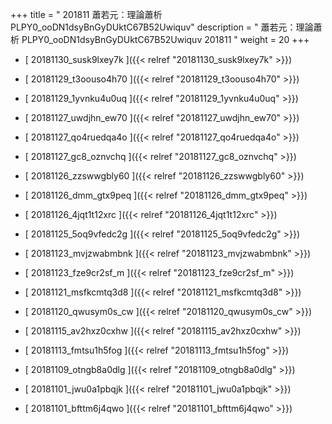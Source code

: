 +++
title = " 201811 蕭若元：理論蕭析 PLPY0_ooDN1dsyBnGyDUktC67B52Uwiquv"
description = "  蕭若元：理論蕭析 PLPY0_ooDN1dsyBnGyDUktC67B52Uwiquv 201811 "
weight = 20
+++



* [ 20181130_susk9lxey7k ]({{< relref "20181130_susk9lxey7k" >}})


* [ 20181129_t3oouso4h70 ]({{< relref "20181129_t3oouso4h70" >}})


* [ 20181129_1yvnku4u0uq ]({{< relref "20181129_1yvnku4u0uq" >}})


* [ 20181127_uwdjhn_ew70 ]({{< relref "20181127_uwdjhn_ew70" >}})


* [ 20181127_qo4ruedqa4o ]({{< relref "20181127_qo4ruedqa4o" >}})


* [ 20181127_gc8_oznvchq ]({{< relref "20181127_gc8_oznvchq" >}})


* [ 20181126_zzswwgbly60 ]({{< relref "20181126_zzswwgbly60" >}})


* [ 20181126_dmm_gtx9peq ]({{< relref "20181126_dmm_gtx9peq" >}})


* [ 20181126_4jqt1t12xrc ]({{< relref "20181126_4jqt1t12xrc" >}})


* [ 20181125_5oq9vfedc2g ]({{< relref "20181125_5oq9vfedc2g" >}})


* [ 20181123_mvjzwabmbnk ]({{< relref "20181123_mvjzwabmbnk" >}})


* [ 20181123_fze9cr2sf_m ]({{< relref "20181123_fze9cr2sf_m" >}})


* [ 20181121_msfkcmtq3d8 ]({{< relref "20181121_msfkcmtq3d8" >}})


* [ 20181120_qwusym0s_cw ]({{< relref "20181120_qwusym0s_cw" >}})


* [ 20181115_av2hxz0cxhw ]({{< relref "20181115_av2hxz0cxhw" >}})


* [ 20181113_fmtsu1h5fog ]({{< relref "20181113_fmtsu1h5fog" >}})


* [ 20181109_otngb8a0dlg ]({{< relref "20181109_otngb8a0dlg" >}})


* [ 20181101_jwu0a1pbqjk ]({{< relref "20181101_jwu0a1pbqjk" >}})


* [ 20181101_bfttm6j4qwo ]({{< relref "20181101_bfttm6j4qwo" >}})

